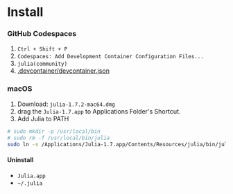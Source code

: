 # Install

### GitHub Codespaces

1. `Ctrl + Shift + P`
2. `Codespaces: Add Development Container Configuration Files...`
3. `julia(community)`
4. [.devcontainer/devcontainer.json](../.devcontainer/devcontainer.json)

### macOS

1. Download: `julia-1.7.2-mac64.dmg`
2. drag the `Julia-1.7.app` to Applications Folder's Shortcut.
3. Add Julia to PATH

```bash
# sudo mkdir -p /usr/local/bin
# sudo rm -f /usr/local/bin/julia
sudo ln -s /Applications/Julia-1.7.app/Contents/Resources/julia/bin/julia /usr/local/bin/julia
```

#### Uninstall

- `Julia.app`
- `~/.julia`
